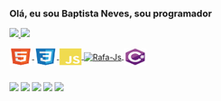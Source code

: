 ### Olá, eu sou Baptista Neves, sou programador

<div>
  <a href="https://github.com/baptistaneves">
  <img height="180em" src="https://github-readme-stats.vercel.app/api?username=baptistaneves&show_icons=true&theme=dracula&include_all_commits=true&count_private=true"/>
  <img height="180em" src="https://github-readme-stats.vercel.app/api/top-langs/?username=baptistaneves&layout=compact&langs_count=7&theme=dracula"/>
</div>
<div style="display: inline_block"><br>
  <img align="center" alt="Rafa-HTML" height="30" width="40" src="https://raw.githubusercontent.com/devicons/devicon/master/icons/html5/html5-original.svg">
  <img align="center" alt="Rafa-CSS" height="30" width="40" src="https://raw.githubusercontent.com/devicons/devicon/master/icons/css3/css3-original.svg">
  <img align="center" alt="Rafa-Js" height="30" width="40" src="https://raw.githubusercontent.com/devicons/devicon/master/icons/javascript/javascript-plain.svg">
  <img align="center" alt="Rafa-Js" height="30" width="40" src="https://cdn.jsdelivr.net/gh/devicons/devicon/icons/angularjs/angularjs-original.svg" />
  <img align="center" alt="Rafa-Csharp" height="30" width="40" src="https://raw.githubusercontent.com/devicons/devicon/master/icons/csharp/csharp-original.svg">
</div>
  
##
<div> 
  <a href = "mailto:baptistafirminoneves@gmail.com"><img src="https://img.shields.io/badge/-Gmail-%23333?style=for-the-badge&logo=gmail&logoColor=white" target="_blank"></a>
  <a href="https://www.linkedin.com/in/baptista-neves-22b175185" target="_blank"><img src="https://img.shields.io/badge/-LinkedIn-%230077B5?style=for-the-badge&logo=linkedin&logoColor=white" target="_blank"></a> 
  <a href="https://chatwith.io/s/baptista-neves" target="_blank"><img src="https://img.shields.io/badge/WhatsApp-25D366?style=for-the-badge&logo=whatsapp&logoColor=white"></a> 
   <a href="https://t.me/baptistaneves" target="_blank"><img src="https://img.shields.io/badge/Telegram-2CA5E0?style=for-the-badge&logo=telegram&logoColor=white"></a> 
  <a href="https://www.facebook.com/batistafirmino.neves" target="_blank"><img src="https://img.shields.io/badge/Facebook-1877F2?style=for-the-badge&logo=facebook&logoColor=white"></a> 
  
 <!-- ![Snake animation](https://github.com/baptistaneves/baptistaneves/blob/output/github-contribution-grid-snake.svg)-->
 
</div>
